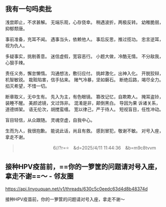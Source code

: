 ## 我有一句吗卖批
浅尝即止，不求甚解。
无端乐观，心存侥幸。
稍遇波折，两极反转。
幼稚脆弱，抑郁颓唐。

事前准备，充耳不闻。
遇事当头，依赖他人。
事后反思，推过揽功。
忠言逆耳，视为仇人。

多疑事实，挑剔善意。
迷信虚假，宽容恶行。
小题大做，冷酷无情。
不分敌我，心狠手辣。

责任义务，懈怠懒惰。
沟通想法，敷衍应付。
挑衅激化，出神入化。
开脱狡辩，机智敏锐。
栽赃陷害，信手拈来。
赌气冷暴，坚如磐石。
断绝后路，竭尽全力。
掐灭希望，不惜一切。

断章取义，无中生有。
先入为主，有色眼镜。
篡改记忆，自欺欺人。
掩耳盗铃，装睡不醒。
美颜滤镜，文过饰非。
混淆是非，颠倒黑白。
导因为果
诉诸关系，道德绑架。
语无伦次，胡搅蛮缠。
宽以律己，严于待人。
短视盲目，任性冲动。

盲目轻信，从众跟随。
灵魂空虚，自我中心。

生而为人，我很抱歉。
能说此话，尚且有救。
感到冒犯，敬谢不敏。
对号入座，拿走不谢。

>　　　　　　　　6//?r=⭐　&d=2025/4/11 11:44:36　&b=m9c8tvvm
## 接种HPV疫苗前，==你的一箩筐的问题请对号入座，拿走不谢==〜 - 邻友圈
https://api.linyouquan.net/v1/threads/630c5c0eedc63d4d8b48374d


接种HPV疫苗前，你的一箩筐的问题请对号入座，拿走不谢〜
